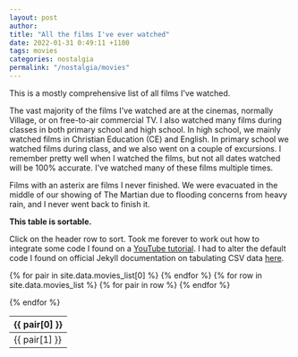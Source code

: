 ```yaml
---
layout: post
author:
title: "All the films I've ever watched"
date: 2022-01-31 0:49:11 +1100
tags: movies
categories: nostalgia
permalink: "/nostalgia/movies"
---
```


This is a mostly comprehensive list of all films I've watched.

The vast majority of the films I've watched are at the cinemas, normally Village, or on free-to-air commercial TV. I
also watched many films during classes in both primary school and high school. In high school, we mainly watched films
in Christian Education (CE) and English. In primary school we watched films during class, and we also went on a couple
of excursions. I remember pretty well when I watched the films, but not all dates watched will be 100% accurate. I've
watched many of these films multiple times.

Films with an asterix are films I never finished. We were evacuated in the middle of our showing of The Martian due to
flooding concerns from heavy rain, and I never went back to finish it.

<b>This table is sortable.</b>

Click on the header row to sort. Took me forever to work out how to integrate some code I found on a <a href="https://www.youtube.com/watch?v=8SL_hM1a0yo">YouTube tutorial</a>. I had to alter the default code I found on official Jekyll documentation on tabulating CSV data <a href="https://jekyllrb.com/tutorials/csv-to-table/">here</a>. 

<style>
  .table-sortable th {
    cursor: pointer;
  }

  .table-sortable .th-sort-asc::after {
    content: "\25b4";
  }

  .table-sortable .th-sort-desc::after {
    content: "\25be";
  }

  .table-sortable .th-sort-asc::after,
  .table-sortable .th-sort-desc::after {
    margin-left: 5px;
  }

  .table-sortable .th-sort-asc,
  .table-sortable .th-sort-desc {
    background: rgba(0, 0, 0, 0.1);
  }
</style>

<table class="table-sortable">
  <thead>
  <tr>
    {% for pair in site.data.movies_list[0] %}
    <th>{{ pair[0] }}</th>
    {% endfor %}

  </tr>
  </thead>

  <tbody>
  {% for row in site.data.movies_list %}

  <tr>
    {% for pair in row %}
    <td>{{ pair[1] }}</td>
    {% endfor %}
  </tr>

  {% endfor %}

  </tbody>

</table>

<script src="{{site.baseurl}}/assets/table.js"></script>
